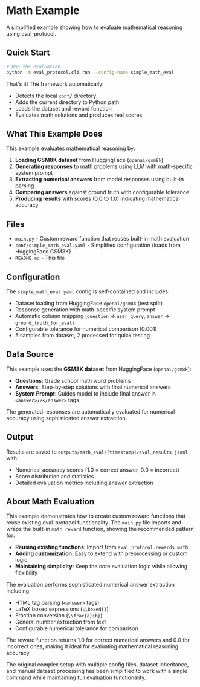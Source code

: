 # Math Example

A simplified example showing how to evaluate mathematical reasoning using eval-protocol.

## Quick Start

```bash
# Run the evaluation
python -m eval_protocol.cli run --config-name simple_math_eval
```

That's it! The framework automatically:
- Detects the local `conf/` directory
- Adds the current directory to Python path
- Loads the dataset and reward function
- Evaluates math solutions and produces real scores

## What This Example Does

This example evaluates mathematical reasoning by:

1. **Loading GSM8K dataset** from HuggingFace (`openai/gsm8k`)
2. **Generating responses** to math problems using LLM with math-specific system prompt
3. **Extracting numerical answers** from model responses using built-in parsing
4. **Comparing answers** against ground truth with configurable tolerance
5. **Producing results** with scores (0.0 to 1.0) indicating mathematical accuracy

## Files

- `main.py` - Custom reward function that reuses built-in math evaluation
- `conf/simple_math_eval.yaml` - Simplified configuration (loads from HuggingFace GSM8K)
- `README.md` - This file

## Configuration

The `simple_math_eval.yaml` config is self-contained and includes:
- Dataset loading from HuggingFace `openai/gsm8k` (test split)
- Response generation with math-specific system prompt
- Automatic column mapping (`question` → `user_query`, `answer` → `ground_truth_for_eval`)
- Configurable tolerance for numerical comparison (0.001)
- 5 samples from dataset, 2 processed for quick testing

## Data Source

This example uses the **GSM8K dataset** from HuggingFace (`openai/gsm8k`):
- **Questions**: Grade school math word problems
- **Answers**: Step-by-step solutions with final numerical answers
- **System Prompt**: Guides model to include final answer in `<answer>72</answer>` tags

The generated responses are automatically evaluated for numerical accuracy using sophisticated answer extraction.

## Output

Results are saved to `outputs/math_eval/[timestamp]/eval_results.jsonl` with:
- Numerical accuracy scores (1.0 = correct answer, 0.0 = incorrect)
- Score distribution and statistics
- Detailed evaluation metrics including answer extraction

## About Math Evaluation

This example demonstrates how to create custom reward functions that reuse existing eval-protocol functionality. The `main.py` file imports and wraps the built-in `math_reward` function, showing the recommended pattern for:

- **Reusing existing functions**: Import from `eval_protocol.rewards.math`
- **Adding customization**: Easy to extend with preprocessing or custom logic
- **Maintaining simplicity**: Keep the core evaluation logic while allowing flexibility

The evaluation performs sophisticated numerical answer extraction including:
- HTML tag parsing (`<answer>` tags)
- LaTeX boxed expressions (`\\boxed{}`)
- Fraction conversion (`\\frac{a}{b}`)
- General number extraction from text
- Configurable numerical tolerance for comparison

The reward function returns 1.0 for correct numerical answers and 0.0 for incorrect ones, making it ideal for evaluating mathematical reasoning accuracy.

The original complex setup with multiple config files, dataset inheritance, and manual dataset processing has been simplified to work with a single command while maintaining full evaluation functionality.
